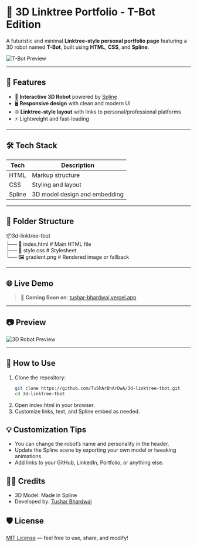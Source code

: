# 🤖 3D Linktree Portfolio - T-Bot Edition

A futuristic and minimal **Linktree-style personal portfolio page** featuring a 3D robot named **T-Bot**, built using **HTML**, **CSS**, and **Spline**.

![T-Bot Preview](./screenshot.png)

---

## 🚀 Features

- 🎨 **Interactive 3D Robot** powered by [Spline](https://spline.design/)
- 🖥️ **Responsive design** with clean and modern UI
- 🌐 **Linktree-style layout** with links to personal/professional platforms
- ⚡ Lightweight and fast-loading

---

## 🛠️ Tech Stack

| Tech     | Description                        |
|----------|------------------------------------|
| HTML     | Markup structure                   |
| CSS      | Styling and layout                 |
| Spline   | 3D model design and embedding      |

---

## 📁 Folder Structure

📦3d-linktree-tbot <br>
├── 📄 index.html # Main HTML file <br>
├── 📄 style.css # Stylesheet <br>
└── 🖼️ gradient.png # Rendered image or fallback 


---

## 🌐 Live Demo

> 🧪 **Coming Soon on**: [tushar-bhardwaj.vercel.app](https://tushar-bhardwaj.vercel.app)

---

## 📷 Preview

![3D Robot Preview](./preview.png)

---

## 📌 How to Use

1. Clone the repository:
   ```bash
   git clone https://github.com/TuShArBhArDwA/3d-linktree-tbot.git
   cd 3d-linktree-tbot
   ```
2. Open index.html in your browser.
3. Customize links, text, and Spline embed as needed.

## 💡 Customization Tips
- You can change the robot’s name and personality in the header.
- Update the Spline scene by exporting your own model or tweaking animations.
- Add links to your GitHub, LinkedIn, Portfolio, or anything else.

## 🧑‍🎨 Credits
- 3D Model: Made in Spline
- Developed by: [Tushar Bhardwaj](https://tushar-bhardwaj.vercel.app/)
## 🛡 License
[MIT License](./LICENSE) — feel free to use, share, and modify!

